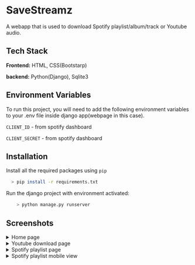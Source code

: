 
# SaveStreamz

A webapp that is used to download Spotify playlist/album/track or Youtube audio.



## Tech Stack

**Frontend:** HTML, CSS(Bootstarp)

**backend:** Python(Django), Sqlite3


## Environment Variables

To run this project, you will need to add the following environment variables to your .env file inside django app(webpage in this case).

`CLIENT_ID` - from spotify dashboard

`CLIENT_SECRET` - from spotify dashboard


## Installation

Install all the required packages using `pip`
```bash
  > pip install -r requirements.txt
```

Run the django project with environment activated:
```bash
    > python manage.py runserver
```

## Screenshots

<details><summary>Home page</summary>
<img src="ss/home page.png">
</details>

<details><summary>Youtube download page</summary>
<img src="ss/yt.png">
</details>

<details><summary>Spotify playlist page</summary>
<img src="ss/sp pc.png">
</details>

<details><summary>Spotify playlist mobile view</summary>
<img src="ss/sp phone.png">
</details>
